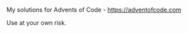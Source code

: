 My solutions for Advents of Code - https://adventofcode.com

Use at your own risk.


<!--- advent_readme_stars table --->
